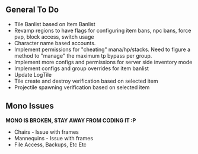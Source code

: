 ## General To Do
* Tile Banlist based on Item Banlist
* Revamp regions to have flags for configuring item bans, npc bans, force pvp, block access, switch usage
* Character name based accounts.
* Implement permissions for "cheating" mana/hp/stacks. Need to figure a method to "manage" the maximum tp bypass per group.
* Implement more configs and permissions for server side inventory mode
* Implement configs and group overrides for item banlist
* Update LogTile
* Tile create and destroy verification based on selected item
* Projectile spawning verification based on selected item

## Mono Issues
**MONO IS BROKEN, STAY AWAY FROM CODING IT :P**

* Chairs - Issue with frames
* Mannequins - Issue with frames
* File Access, Backups, Etc Etc